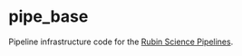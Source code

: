 # pipe_base

Pipeline infrastructure code for the [Rubin Science Pipelines](https://pipelines.lsst.io).
